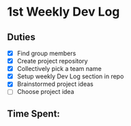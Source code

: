 # 1st Weekly Dev Log

## Duties
 - [X] Find group members
 - [X] Create project repository
 - [X] Collectively pick a team name
 - [X] Setup weekly Dev Log section in repo
 - [X] Brainstormed project ideas
 - [ ] Choose project idea

## Time Spent:
